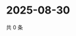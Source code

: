 # 2025-08-30

共 0 条

<!-- BEGIN ZHIHUQUESTIONS -->
<!-- 最后更新时间 Sat Aug 30 2025 19:08:07 GMT+0800 (China Standard Time) -->

<!-- END ZHIHUQUESTIONS -->
